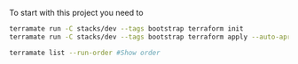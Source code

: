 To start with this project you need to 

```bash
terramate run -C stacks/dev --tags bootstrap terraform init
terramate run -C stacks/dev --tags bootstrap terraform apply --auto-aprove
```


```bash
terramate list --run-order #Show order
```